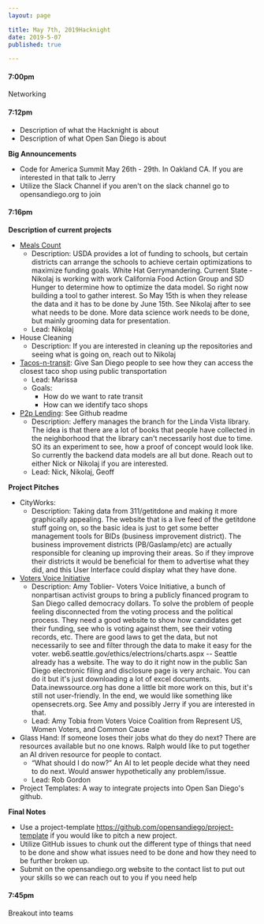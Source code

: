 ```yaml
---
layout: page

title: May 7th, 2019Hacknight
date: 2019-5-07
published: true

---
```


#### 7:00pm
  Networking
#### 7:12pm
  * Description of what the Hacknight is about
  * Description of what Open San Diego is about

**Big Announcements**

  * Code for America Summit May 26th - 29th. In Oakland CA. If you are interested in that talk to Jerry
  * Utilize the Slack Channel if you aren't on the slack channel go to opensandiego.org to join

#### 7:16pm

**Description of current projects**

- [Meals Count](https://github.com/opensandiego/mealscount-backend)
  * Description: USDA provides a lot of funding to schools, but certain districts can arrange the schools to achieve certain optimizations to maximize funding goals. White Hat Gerrymandering.
Current State - Nikolaj is working with work California Food Action Group and SD Hunger to determine how to optimize the data model. So right now building a tool to gather interest. So May 15th is when they release the data and it has to be done by June 15th. See Nikolaj after to see what needs to be done. More data science work needs to be done, but mainly grooming data for presentation.
  * Lead: Nikolaj
- House Cleaning
  * Description: If you are interested in cleaning up the repositories and seeing what is going on, reach out to Nikolaj
- [Tacos-n-transit](https://github.com/opensandiego/tacos-and-transit): Give San Diego people to see how they can access the closest taco shop using public transportation
  * Lead: Marissa
  * Goals:
    * How do we want to rate transit
    * How can we identify taco shops
- [P2p Lending](https://github.com/opensandiego/p2p-lending): See Github readme  
  * Description: Jeffery manages the branch for the Linda Vista library. The idea is that there are a lot of books that people have collected in the neighborhood that the library can't necessarily host due to time. SO its an experiment to see, how a proof of concept would look like. So currently the backend data models are all but done. Reach out to either Nick or Nikolaj if you are interested.
  * Lead: Nick, Nikolaj, Geoff


**Project Pitches**

- CityWorks:
  * Description: Taking data from 311/getitdone  and making it more graphically appealing.
The website that is a live feed of the getitdone stuff going on, so the basic idea is just to get some better management tools for BIDs (business improvement district). The business improvement districts (PB/Gaslamp/etc) are actually responsible for cleaning up improving their areas. So if they improve their districts it would be beneficial for them to advertise what they did, and this User Interface could display what they have done.
- [Voters Voice Initiative](https://sdvotersvoice.org/)
  * Description: Amy Toblier- Voters Voice Initiative, a bunch of nonpartisan activist groups to bring a publicly financed program to San Diego called democracy dollars. To solve the problem of people feeling disconnected from the voting process and the political process. They need a good website to show how candidates get their funding, see who is voting against them, see their voting records, etc. There are good laws to get the data, but not necessarily to see and filter through the data to make it easy for the voter.
web6.seattle.gov/ethics/electrions/charts.aspx  -- Seattle already has a website.
The way to do it right now in the public San Diego electronic filing and disclosure page is very archaic. You can do it but it's just downloading a lot of excel documents.
Data.inewssource.org has done a little bit more work on this, but it's still not user-friendly.
In the end, we would like something like opensecrets.org. See Amy and possibly Jerry if you are interested in that.
  * Lead: Amy Tobia from Voters Voice Coalition from Represent US, Women Voters, and Common Cause
- Glass Hand: If someone loses their jobs what do they do next? There are resources available but no one knows. Ralph would like to put together an AI driven resource for people to contact.
  * “What should I do now?”  An AI to let people decide what they need to do next. Would answer hypothetically any problem/issue.
  * Lead: Rob Gordon
- Project Templates: A way to integrate projects into Open San Diego's github.

**Final Notes**

* Use a project-template https://github.com/opensandiego/project-template if you would like to pitch a new project.
* Utilize GitHub issues to chunk out the different type of things that need to be done and show what issues need to be done and how they need to be further broken up.
* Submit on the opensandiego.org website to the contact list to put out your skills so we can reach out to you if you need help

#### 7:45pm

Breakout into teams 
